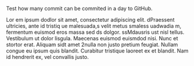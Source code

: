 Test how many commit can be commited in a day to GitHub.


Lor em ipsum  dodlor sit amet, consectetur adipiscing elit. dPraessent ultricies, ante id tristiq ue malesuada,s velit metus  smaless uadwadia m,  fermentum euismod eros massa sed ds dolgor. ssMdausris ust nisl tellus. Vestibulum ut dolor lisgula. Maecenas euismod euismdod nisi. Nunc et stortor erat. Aliquam sidt amet 2nulla non justo pretium feugiat. Nullam congue eu ipsum quis blandit. Curabitur tristique laoreet ex et blandit. Nam id hendrerit ex, vel convallis justo.